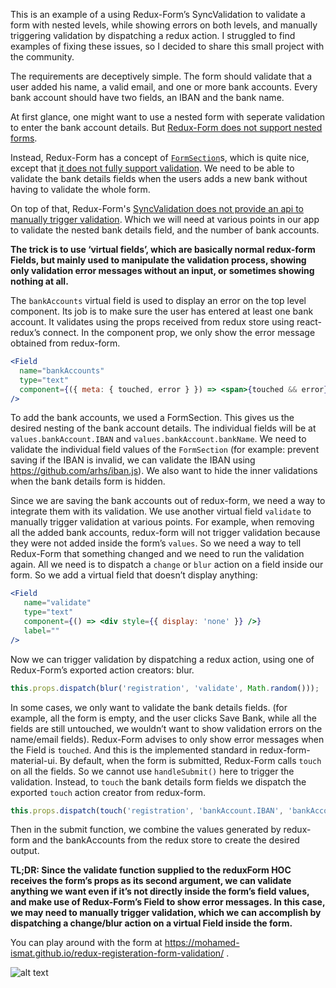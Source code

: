 This is an example of a using Redux-Form’s SyncValidation to validate a form with nested levels, while showing errors on both levels, and manually triggering validation by dispatching a redux action. I struggled to find examples of fixing these issues, so I decided to share this small project with the community.

The requirements are deceptively simple. The form should validate that a user added his name, a valid email, and one or more bank accounts. Every bank account should have two fields, an IBAN and the bank name.

At first glance, one might want to use a nested form with seperate validation to enter the bank account details. But [Redux-Form does not support nested forms](https://github.com/erikras/redux-form/issues/2446#issuecomment-272501744).

Instead, Redux-Form has a concept of [`FormSection`](https://redux-form.com/7.0.4/docs/api/formsection.md/)s, which is quite nice, except that [it does not fully support validation](https://github.com/erikras/redux-form/issues/2150). We need to be able to validate the bank details fields when the users adds a new bank without having to validate the whole form.

On top of that, Redux-Form's [SyncValidation does not provide an api to manually trigger validation](https://stackoverflow.com/questions/40886568/how-to-re-trigger-validations-manually-in-reduxform). Which we will need at various points in our app to validate the nested bank details field, and the number of bank accounts.

**The trick is to use ‘virtual fields’, which are basically normal redux-form Fields, but mainly used to manipulate the validation process, showing only validation error messages without an input, or sometimes showing nothing at all.**

The `bankAccounts` virtual field is used to display an error on the top level component. Its job is to make sure the user has entered at least one bank account. It validates using the props received from redux store using react-redux’s connect. In the component prop, we only show the error message obtained from redux-form.

```jsx
<Field
  name="bankAccounts"
  type="text"
  component={({ meta: { touched, error } }) => <span>{touched && error}</span>}
/>
```

To add the bank accounts, we used a FormSection. This gives us the desired nesting of the bank account details. The individual fields will be at `values.bankAccount.IBAN` and `values.bankAccount.bankName`. We need to validate the individual field values of the `FormSection` (for example: prevent saving if the IBAN is invalid, we can validate the IBAN using https://github.com/arhs/iban.js). We also want to hide the inner validations when the bank details form is hidden.

Since we are saving the bank accounts out of redux-form, we need a way to integrate them with its validation. We use another virtual field `validate` to manually trigger validation at various points. For example, when removing all the added bank accounts, redux-form will not trigger validation because they were not added inside the form’s `values`. So we need a way to tell Redux-Form that something changed and we need to run the validation again. All we need is to dispatch a `change` or `blur` action on a field inside our form. So we add a virtual field that doesn’t display anything:

```jsx
<Field
   name="validate"
   type="text"
   component={() => <div style={{ display: 'none' }} />}
   label=""
/>
```

Now we can trigger validation by dispatching a redux action, using one of Redux-Form’s exported action creators: blur.

```js
this.props.dispatch(blur('registration', 'validate', Math.random()));
```

In some cases, we only want to validate the bank details fields. (for example, all the form is empty, and the user clicks Save Bank, while all the fields are still untouched, we wouldn’t want to show validation errors on the name/email fields). Redux-Form advises to only show error messages when the Field is `touched`. And this is the implemented standard in redux-form-material-ui. By default, when the form is submitted, Redux-Form calls `touch` on all the fields. So we cannot use `handleSubmit()` here to trigger the validation. Instead, to `touch` the bank details form fields we dispatch the exported `touch` action creator from redux-form.

```js
this.props.dispatch(touch('registration', 'bankAccount.IBAN', 'bankAccount.bankName'));
```

Then in the submit function, we combine the values generated by redux-form and the bankAccounts from the redux store to create the desired output.

**TL;DR: Since the validate function supplied to the reduxForm HOC receives the form’s props as its second argument, we can validate anything we want even if it’s not directly inside the form’s field values, and make use of Redux-Form’s Field to show error messages. In this case, we may need to manually trigger validation, which we can accomplish by dispatching a change/blur action on a virtual Field inside the form.**

You can play around with the form at https://mohamed-ismat.github.io/redux-registeration-form-validation/ . 

![alt text](https://user-images.githubusercontent.com/22646941/30784296-4439635c-a15b-11e7-8637-727756f08a36.gif)




